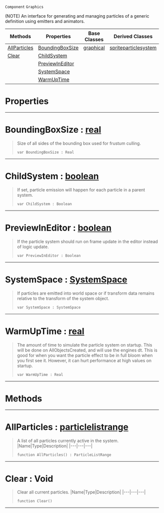  `Component` `Graphics`



(NOTE) An interface for generating and managing particles of a generic definition using emitters and animators.

|Methods|Properties|Base Classes|Derived Classes|
|---|---|---|---|
|[ AllParticles](https://plasmaengine.github.io/PlasmaDocs/Plasma1/C++/code_reference/class_reference/particlesystem.md#allparticles-plasma-engine)|[ BoundingBoxSize](https://plasmaengine.github.io/PlasmaDocs/Plasma1/C++/code_reference/class_reference/particlesystem.md#boundingboxsize-plasma-eng)|[graphical](https://plasmaengine.github.io/PlasmaDocs/Plasma1/C++/code_reference/class_reference/graphical.md)|[spriteparticlesystem](https://plasmaengine.github.io/PlasmaDocs/Plasma1/C++/code_reference/class_reference/spriteparticlesystem.md)|
|[ Clear](https://plasmaengine.github.io/PlasmaDocs/Plasma1/C++/code_reference/class_reference/particlesystem.md#clear-void)|[ ChildSystem](https://plasmaengine.github.io/PlasmaDocs/Plasma1/C++/code_reference/class_reference/particlesystem.md#childsystem-plasma-engine)| | |
| |[ PreviewInEditor](https://plasmaengine.github.io/PlasmaDocs/Plasma1/C++/code_reference/class_reference/particlesystem.md#previewineditor-plasma-eng)| | |
| |[ SystemSpace](https://plasmaengine.github.io/PlasmaDocs/Plasma1/C++/code_reference/class_reference/particlesystem.md#systemspace-plasma-engine)| | |
| |[ WarmUpTime](https://plasmaengine.github.io/PlasmaDocs/Plasma1/C++/code_reference/class_reference/particlesystem.md#warmuptime-plasma-engine-d)| | |


 #  Properties


---  
 #  BoundingBoxSize : [real](https://plasmaengine.github.io/PlasmaDocs/Plasma1/C++/code_reference/lightning_base_types/real.md)

> Size of all sides of the bounding box used for frustum culling.
> ``` lang=cpp, name=Lightning
> var BoundingBoxSize : Real


---  
 #  ChildSystem : [boolean](https://plasmaengine.github.io/PlasmaDocs/Plasma1/C++/code_reference/lightning_base_types/boolean.md)

> If set, particle emission will happen for each particle in a parent system.
> ``` lang=cpp, name=Lightning
> var ChildSystem : Boolean


---  
 #  PreviewInEditor : [boolean](https://plasmaengine.github.io/PlasmaDocs/Plasma1/C++/code_reference/lightning_base_types/boolean.md)

> If the particle system should run on frame update in the editor instead of logic update.
> ``` lang=cpp, name=Lightning
> var PreviewInEditor : Boolean


---  
 #  SystemSpace : [SystemSpace](https://plasmaengine.github.io/PlasmaDocs/Plasma1/C++/code_reference/enum_reference.md#systemspace)

> If particles are emitted into world space or if transform data remains relative to the transform of the system object.
> ``` lang=cpp, name=Lightning
> var SystemSpace : SystemSpace


---  
 #  WarmUpTime : [real](https://plasmaengine.github.io/PlasmaDocs/Plasma1/C++/code_reference/lightning_base_types/real.md)

> The amount of time to simulate the particle system on startup. This will be done on AllObjectsCreated, and will use the engines dt. This is good for when you want the particle effect to be in full bloom when you first see it. However, it can hurt performance at high values on startup.
> ``` lang=cpp, name=Lightning
> var WarmUpTime : Real


---  
 #  Methods


---  
 #  AllParticles : [particlelistrange](https://plasmaengine.github.io/PlasmaDocs/Plasma1/C++/code_reference/class_reference/particlelistrange.md)

> A list of all particles currently active in the system.
> |Name|Type|Description|
> |---|---|---|
> ``` lang=cpp, name=Lightning
> function AllParticles() : ParticleListRange
> ``` 


---  
 #  Clear : Void

> Clear all current particles.
> |Name|Type|Description|
> |---|---|---|
> ``` lang=cpp, name=Lightning
> function Clear()
> ``` 


---  
 

 